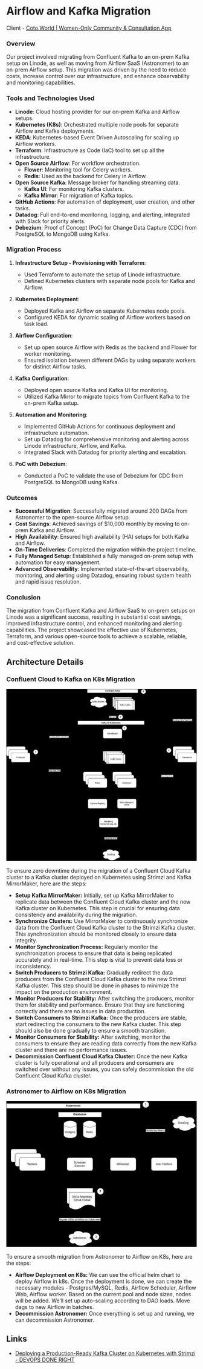 # Airflow and Kafka Migration

Client - [Coto.World | Women-Only Community & Consultation App](https://coto.world/)

### Overview

Our project involved migrating from Confluent Kafka to an on-prem Kafka setup on Linode, as well as moving from Airflow SaaS (Astronomer) to an on-prem Airflow setup. This migration was driven by the need to reduce costs, increase control over our infrastructure, and enhance observability and monitoring capabilities.

### Tools and Technologies Used

- **Linode**: Cloud hosting provider for our on-prem Kafka and Airflow setups.
- **Kubernetes (K8s)**: Orchestrated multiple node pools for separate Airflow and Kafka deployments.
- **KEDA**: Kubernetes-based Event Driven Autoscaling for scaling up Airflow workers.
- **Terraform**: Infrastructure as Code (IaC) tool to set up all the infrastructure.
- **Open Source Airflow**: For workflow orchestration.
    - **Flower**: Monitoring tool for Celery workers.
    - **Redis**: Used as the backend for Celery in Airflow.
- **Open Source Kafka**: Message broker for handling streaming data.
    - **Kafka UI**: For monitoring Kafka clusters.
    - **Kafka Mirror**: For migration of Kafka topics.
- **GitHub Actions**: For automation of deployment, user creation, and other tasks.
- **Datadog**: Full end-to-end monitoring, logging, and alerting, integrated with Slack for priority alerts.
- **Debezium**: Proof of Concept (PoC) for Change Data Capture (CDC) from PostgreSQL to MongoDB using Kafka.

### Migration Process

1. **Infrastructure Setup - Provisioning with Terraform**:

    - Used Terraform to automate the setup of Linode infrastructure.
    - Defined Kubernetes clusters with separate node pools for Kafka and Airflow.

2. **Kubernetes Deployment**:

    - Deployed Kafka and Airflow on separate Kubernetes node pools.
    - Configured KEDA for dynamic scaling of Airflow workers based on task load.

3. **Airflow Configuration**:

    - Set up open source Airflow with Redis as the backend and Flower for worker monitoring.
    - Ensured isolation between different DAGs by using separate workers for distinct Airflow tasks.

4. **Kafka Configuration**:

    - Deployed open source Kafka and Kafka UI for monitoring.
    - Utilized Kafka Mirror to migrate topics from Confluent Kafka to the on-prem Kafka setup.

5. **Automation and Monitoring**:

    - Implemented GitHub Actions for continuous deployment and infrastructure automation.
    - Set up Datadog for comprehensive monitoring and alerting across Linode infrastructure, Airflow, and Kafka.
    - Integrated Slack with Datadog for priority alerting and escalation.

6. **PoC with Debezium**:

    - Conducted a PoC to validate the use of Debezium for CDC from PostgreSQL to MongoDB using Kafka.

### Outcomes

- **Successful Migration**: Successfully migrated around 200 DAGs from Astronomer to the open-source Airflow setup.
- **Cost Savings**: Achieved savings of $10,000 monthly by moving to on-prem Kafka and Airflow.
- **High Availability**: Ensured high availability (HA) setups for both Kafka and Airflow.
- **On-Time Deliveries**: Completed the migration within the project timeline.
- **Fully Managed Setup**: Established a fully managed on-prem setup with automation for easy management.
- **Advanced Observability**: Implemented state-of-the-art observability, monitoring, and alerting using Datadog, ensuring robust system health and rapid issue resolution.

### Conclusion

The migration from Confluent Kafka and Airflow SaaS to on-prem setups on Linode was a significant success, resulting in substantial cost savings, improved infrastructure control, and enhanced monitoring and alerting capabilities. The project showcased the effective use of Kubernetes, Terraform, and various open-source tools to achieve a scalable, reliable, and cost-effective solution.

## Architecture Details

### Confluent Cloud to Kafka on K8s Migration

![Kafka on Kubernetes](../../media/Pasted%20image%2020240712020317.jpg)

To ensure zero downtime during the migration of a Confluent Cloud Kafka cluster to a Kafka cluster deployed on Kubernetes using Strimzi and Kafka MirrorMaker, here are the steps:

- **Setup Kafka MirrorMaker:** Initially, set up Kafka MirrorMaker to replicate data between the Confluent Cloud Kafka cluster and the new Kafka cluster on Kubernetes. This step is crucial for ensuring data consistency and availability during the migration.
- **Synchronize Clusters:** Use MirrorMaker to continuously synchronize data from the Confluent Cloud Kafka cluster to the Strimzi Kafka cluster. This synchronization should be monitored closely to ensure data integrity.
- **Monitor Synchronization Process:** Regularly monitor the synchronization process to ensure that data is being replicated accurately and in real-time. This step is vital to prevent data loss or inconsistency.
- **Switch Producers to Strimzi Kafka:** Gradually redirect the data producers from the Confluent Cloud Kafka cluster to the new Strimzi Kafka cluster. This step should be done in phases to minimize the impact on the production environment.
- **Monitor Producers for Stability:** After switching the producers, monitor them for stability and performance. Ensure that they are functioning correctly and there are no issues in data production.
- **Switch Consumers to Strimzi Kafka:** Once the producers are stable, start redirecting the consumers to the new Kafka cluster. This step should also be done gradually to ensure a smooth transition.
- **Monitor Consumers for Stability:** After switching, monitor the consumers to ensure they are reading data correctly from the new Kafka cluster and there are no performance issues.
- **Decommission Confluent Cloud Kafka Cluster:** Once the new Kafka cluster is fully operational and all producers and consumers are switched over without any issues, you can safely decommission the old Confluent Cloud Kafka cluster.

### Astronomer to Airflow on K8s Migration

![Architecture Diagram](../../media/Pasted%20image%2020240712020653.jpg)

To ensure a smooth migration from Astronomer to Airflow on K8s, here are the steps:

- **Airflow Deployment on K8s:** We can use the official helm chart to deploy Airflow in k8s. Once the deployment is done, we can create the necessary modules - Postgres/MySQL, Redis, Airflow Scheduler, Airflow Web, Airflow worker. Based on the current pool and node sizes, nodes will be added. We’ll set up auto-scaling according to DAG loads. Move dags to new Airflow in batches.
- **Decommission Astronomer:** Once everything is set up and running, we can decommission Astronomer.

## Links

- [Deploying a Production-Ready Kafka Cluster on Kubernetes with Strimzi - DEVOPS DONE RIGHT](https://opstree.com/blog/2024/05/14/deploying-a-production-ready-kafka-cluster-on-kubernetes-with-strimzi/)
